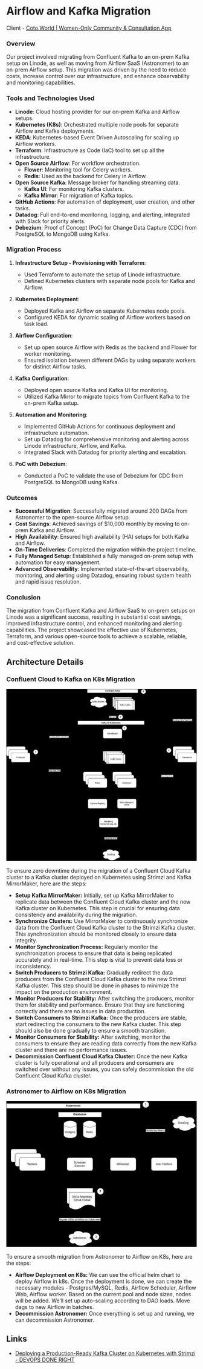 # Airflow and Kafka Migration

Client - [Coto.World | Women-Only Community & Consultation App](https://coto.world/)

### Overview

Our project involved migrating from Confluent Kafka to an on-prem Kafka setup on Linode, as well as moving from Airflow SaaS (Astronomer) to an on-prem Airflow setup. This migration was driven by the need to reduce costs, increase control over our infrastructure, and enhance observability and monitoring capabilities.

### Tools and Technologies Used

- **Linode**: Cloud hosting provider for our on-prem Kafka and Airflow setups.
- **Kubernetes (K8s)**: Orchestrated multiple node pools for separate Airflow and Kafka deployments.
- **KEDA**: Kubernetes-based Event Driven Autoscaling for scaling up Airflow workers.
- **Terraform**: Infrastructure as Code (IaC) tool to set up all the infrastructure.
- **Open Source Airflow**: For workflow orchestration.
    - **Flower**: Monitoring tool for Celery workers.
    - **Redis**: Used as the backend for Celery in Airflow.
- **Open Source Kafka**: Message broker for handling streaming data.
    - **Kafka UI**: For monitoring Kafka clusters.
    - **Kafka Mirror**: For migration of Kafka topics.
- **GitHub Actions**: For automation of deployment, user creation, and other tasks.
- **Datadog**: Full end-to-end monitoring, logging, and alerting, integrated with Slack for priority alerts.
- **Debezium**: Proof of Concept (PoC) for Change Data Capture (CDC) from PostgreSQL to MongoDB using Kafka.

### Migration Process

1. **Infrastructure Setup - Provisioning with Terraform**:

    - Used Terraform to automate the setup of Linode infrastructure.
    - Defined Kubernetes clusters with separate node pools for Kafka and Airflow.

2. **Kubernetes Deployment**:

    - Deployed Kafka and Airflow on separate Kubernetes node pools.
    - Configured KEDA for dynamic scaling of Airflow workers based on task load.

3. **Airflow Configuration**:

    - Set up open source Airflow with Redis as the backend and Flower for worker monitoring.
    - Ensured isolation between different DAGs by using separate workers for distinct Airflow tasks.

4. **Kafka Configuration**:

    - Deployed open source Kafka and Kafka UI for monitoring.
    - Utilized Kafka Mirror to migrate topics from Confluent Kafka to the on-prem Kafka setup.

5. **Automation and Monitoring**:

    - Implemented GitHub Actions for continuous deployment and infrastructure automation.
    - Set up Datadog for comprehensive monitoring and alerting across Linode infrastructure, Airflow, and Kafka.
    - Integrated Slack with Datadog for priority alerting and escalation.

6. **PoC with Debezium**:

    - Conducted a PoC to validate the use of Debezium for CDC from PostgreSQL to MongoDB using Kafka.

### Outcomes

- **Successful Migration**: Successfully migrated around 200 DAGs from Astronomer to the open-source Airflow setup.
- **Cost Savings**: Achieved savings of $10,000 monthly by moving to on-prem Kafka and Airflow.
- **High Availability**: Ensured high availability (HA) setups for both Kafka and Airflow.
- **On-Time Deliveries**: Completed the migration within the project timeline.
- **Fully Managed Setup**: Established a fully managed on-prem setup with automation for easy management.
- **Advanced Observability**: Implemented state-of-the-art observability, monitoring, and alerting using Datadog, ensuring robust system health and rapid issue resolution.

### Conclusion

The migration from Confluent Kafka and Airflow SaaS to on-prem setups on Linode was a significant success, resulting in substantial cost savings, improved infrastructure control, and enhanced monitoring and alerting capabilities. The project showcased the effective use of Kubernetes, Terraform, and various open-source tools to achieve a scalable, reliable, and cost-effective solution.

## Architecture Details

### Confluent Cloud to Kafka on K8s Migration

![Kafka on Kubernetes](../../media/Pasted%20image%2020240712020317.jpg)

To ensure zero downtime during the migration of a Confluent Cloud Kafka cluster to a Kafka cluster deployed on Kubernetes using Strimzi and Kafka MirrorMaker, here are the steps:

- **Setup Kafka MirrorMaker:** Initially, set up Kafka MirrorMaker to replicate data between the Confluent Cloud Kafka cluster and the new Kafka cluster on Kubernetes. This step is crucial for ensuring data consistency and availability during the migration.
- **Synchronize Clusters:** Use MirrorMaker to continuously synchronize data from the Confluent Cloud Kafka cluster to the Strimzi Kafka cluster. This synchronization should be monitored closely to ensure data integrity.
- **Monitor Synchronization Process:** Regularly monitor the synchronization process to ensure that data is being replicated accurately and in real-time. This step is vital to prevent data loss or inconsistency.
- **Switch Producers to Strimzi Kafka:** Gradually redirect the data producers from the Confluent Cloud Kafka cluster to the new Strimzi Kafka cluster. This step should be done in phases to minimize the impact on the production environment.
- **Monitor Producers for Stability:** After switching the producers, monitor them for stability and performance. Ensure that they are functioning correctly and there are no issues in data production.
- **Switch Consumers to Strimzi Kafka:** Once the producers are stable, start redirecting the consumers to the new Kafka cluster. This step should also be done gradually to ensure a smooth transition.
- **Monitor Consumers for Stability:** After switching, monitor the consumers to ensure they are reading data correctly from the new Kafka cluster and there are no performance issues.
- **Decommission Confluent Cloud Kafka Cluster:** Once the new Kafka cluster is fully operational and all producers and consumers are switched over without any issues, you can safely decommission the old Confluent Cloud Kafka cluster.

### Astronomer to Airflow on K8s Migration

![Architecture Diagram](../../media/Pasted%20image%2020240712020653.jpg)

To ensure a smooth migration from Astronomer to Airflow on K8s, here are the steps:

- **Airflow Deployment on K8s:** We can use the official helm chart to deploy Airflow in k8s. Once the deployment is done, we can create the necessary modules - Postgres/MySQL, Redis, Airflow Scheduler, Airflow Web, Airflow worker. Based on the current pool and node sizes, nodes will be added. We’ll set up auto-scaling according to DAG loads. Move dags to new Airflow in batches.
- **Decommission Astronomer:** Once everything is set up and running, we can decommission Astronomer.

## Links

- [Deploying a Production-Ready Kafka Cluster on Kubernetes with Strimzi - DEVOPS DONE RIGHT](https://opstree.com/blog/2024/05/14/deploying-a-production-ready-kafka-cluster-on-kubernetes-with-strimzi/)
